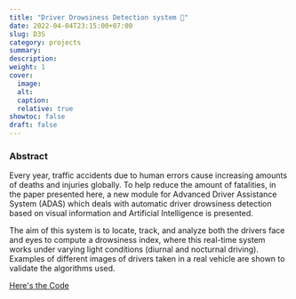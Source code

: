 ```yaml
---
title: "Driver Drowsiness Detection system 📢"
date: 2022-04-04T23:15:00+07:00
slug: D3S
category: projects
summary:
description:
weight: 1
cover:
  image:
  alt:
  caption:
  relative: true
showtoc: false
draft: false
---
```


### Abstract

Every year, traffic accidents due to human errors cause increasing amounts of deaths and injuries globally. To help reduce the amount of fatalities, in the paper presented here, a new module for Advanced Driver Assistance System (ADAS) which deals with automatic driver drowsiness detection based on visual information and Artificial Intelligence is presented.

The aim of this system is to locate, track, and analyze both the drivers face and eyes to compute a drowsiness index, where this real-time system works under varying light conditions (diurnal and nocturnal driving). Examples of different images of drivers taken in a real vehicle are shown to validate the algorithms used.

[Here's the Code](https://github.com/hrishikeshh/Driver-Distraction-Detection-Application)
